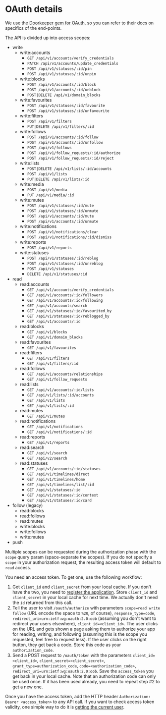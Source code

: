OAuth details
=============

We use the [Doorkeeper gem for OAuth](https://github.com/doorkeeper-gem/doorkeeper/wiki), so you can refer to their docs on specifics of the end-points.

The API is divided up into access scopes:

* write
  * write:accounts
    * `GET /api/v1/accounts/verify_credentials`
    * `PATCH /api/v1/accounts/update_credentials`
    * `POST /api/v1/statuses/:id/pin`
    * `POST /api/v1/statuses/:id/unpin`
  * write:blocks
    * `POST /api/v1/accounts/:id/block`
    * `POST /api/v1/accounts/:id/unblock`
    * `POST|DELETE /api/v1/domain_blocks`
  * write:favourites
    * `POST /api/v1/statuses/:id/favourite`
    * `POST /api/v1/statuses/:id/unfavourite`
  * write:filters
    * `POST /api/v1/filters`
    * `PUT|DELETE /api/v1/filters/:id`
  * write:follows
    * `POST /api/v1/accounts/:id/follow`
    * `POST /api/v1/accounts/:id/unfollow`
    * `POST /api/v1/follows`
    * `POST /api/v1/follow_requests/:id/authorize`
    * `POST /api/v1/follow_requests/:id/reject`
  * write:lists
    * `POST|DELETE /api/v1/lists/:id/accounts`
    * `POST /api/v1/lists`
    * `PUT|DELETE /api/v1/lists/:id`
  * write:media
    * `POST /api/v1/media`
    * `PUT /api/v1/media/:id`
  * write:mutes
    * `POST /api/v1/statuses/:id/mute`
    * `POST /api/v1/statuses/:id/unmute`
    * `POST /api/v1/accounts/:id/mute`
    * `POST /api/v1/accounts/:id/unmute`
  * write:notifications
    * `POST /api/v1/notifications/clear`
    * `POST /api/v1/notifications/:id/dismiss`
  * write:reports
    * `POST /api/v1/reports`
  * write:statuses
    * `POST /api/v1/statuses/:id/reblog`
    * `POST /api/v1/statuses/:id/unreblog`
    * `POST /api/v1/statuses`
    * `DELETE /api/v1/statuses/:id`
* read
  * read:accounts
    * `GET /api/v1/accounts/verify_credentials`
    * `GET /api/v1/accounts/:id/followers`
    * `GET /api/v1/accounts/:id/following`
    * `GET /api/v1/accounts/search`
    * `GET /api/v1/statuses/:id/favourited_by`
    * `GET /api/v1/statuses/:id/reblogged_by`
    * `GET /api/v1/accounts/:id`
  * read:blocks
    * `GET /api/v1/blocks`
    * `GET /api/v1/domain_blocks`
  * read:favourites
    * `GET /api/v1/favourites`
  * read:filters
    * `GET /api/v1/filters`
    * `GET /api/v1/filters/:id`
  * read:follows
    * `GET /api/v1/accounts/relationships`
    * `GET /api/v1/follow_requests`
  * read:lists
    * `GET /api/v1/accounts/:id/lists`
    * `GET /api/v1/lists/:id/accounts`
    * `GET /api/v1/lists`
    * `GET /api/v1/lists/:id`
  * read:mutes
    * `GET /api/v1/mutes`
  * read:notifications
    * `GET /api/v1/notifications`
    * `GET /api/v1/notifications/:id`
  * read:reports
    * `GET /api/v1/reports`
  * read:search
    * `GET /api/v1/search`
    * `GET /api/v2/search`
  * read:statuses
    * `GET /api/v1/accounts/:id/statuses`
    * `GET /api/v1/timelines/direct`
    * `GET /api/v1/timelines/home`
    * `GET /api/v1/timelines/list/:id`
    * `GET /api/v1/statuses/:id`
    * `GET /api/v1/statuses/:id/context`
    * `GET /api/v1/statuses/:id/card`
* follow (legacy)
  * read:blocks
  * read:follows
  * read:mutes
  * write:blocks
  * write:follows
  * write:mutes
* push

Multiple scopes can be requested during the authorization phase with the `scope` query param (space-separate the scopes). If you do not specify a `scope` in your authorization request, the resulting access token will default to `read` access.

You need an access token. To get one, use the following workflow:

1. Get `client_id` and `client_secret` from your local cache. If you don't have the two, you need to [register the application](https://github.com/tootsuite/documentation/blob/master/Using-the-API/API.md#registering-an-application). Store `client_id` and `client_secret` in your local cache for next time. We actually don't need the `id` returned from this call.
1. Tell the user to visit `/oauth/authorize` with parameters `scope=read write follow` (URL encode the space to `%20`, of course), `response_type=code`, `redirect_uri=urn:ietf:wg:oauth:2.0:oob` (assuming you don't want to redirect your users elsewhere), `client_id=<client_id>`. The user clicks on the URL and gets shown a page asking them to authorize your app for reading, writing, and following (assuming this is the scope you requested, feel free to request less). If the user clicks on the right button, they get back a code. Store this code as your `authorization_code`.
1. Send a POST request to `/oauth/token` with the parameters `client_id=<client_id>`, `client_secret=<client_secret>`, `grant_type=authorization_code`, `code=<authorization_code>`, `redirect_uri=urn:ietf:wg:oauth:2.0:oob`. Save the `access_token` you get back in your local cache. Note that an authorization code can only be used once. If it has been used already, you need to repeat step #2 to get a new one.

Once you have the access token,  add the HTTP header `Authorization: Bearer <access_token>` to any API call. If you want to check access token validity, one simple way to do it is [getting the current user](https://github.com/tootsuite/documentation/blob/master/Using-the-API/API.md#getting-the-current-user).
